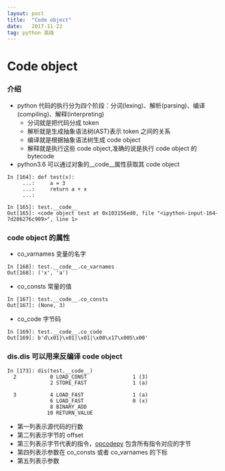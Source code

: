```yaml
---
layout: post
title:  "Code object"
date:   2017-11-22
tag: python 高级
---
```


# Code object
### 介绍
* python 代码的执行分为四个阶段：分词(lexing)、解析(parsing)、编译(compiling)、解释(interpreting)
	* 分词就是把代码分成 token
	* 解析就是生成抽象语法树(AST)表示 token 之间的关系
	* 编译就是根据抽象语法树生成 code object
	* 解释就是执行这些 code object,准确的说是执行 code object 的 bytecode
* python3.6 可以通过对象的\_\_code__属性获取其 code object

```
In [164]: def test(x):
     ...:     a = 3
     ...:     return a + x
     ...:

In [165]: test.__code__
Out[165]: <code object test at 0x103156ed0, file "<ipython-input-164-7d286276c909>", line 1>
```
### code object 的属性
* co_varnames 变量的名字

```
In [168]: test.__code__.co_varnames
Out[168]: ('x', 'a')
```
* co_consts 常量的值

```
In [167]: test.__code__.co_consts
Out[167]: (None, 3)
```
* co_code 字节码

```
In [169]: test.__code__.co_code
Out[169]: b'd\x01}\x01|\x01|\x00\x17\x00S\x00'
```
### dis.dis 可以用来反编译 code object
```
In [173]: dis(test.__code__)
  2           0 LOAD_CONST               1 (3)
              2 STORE_FAST               1 (a)

  3           4 LOAD_FAST                1 (a)
              6 LOAD_FAST                0 (x)
              8 BINARY_ADD
             10 RETURN_VALUE
```
* 第一列表示源代码的行数
* 第二列表示字节的 offset
* 第三列表示字节代表的指令，[opcodepy](https://github.com/python/cpython/blob/master/Lib/opcode.py) 包含所有指令对应的字节
* 第四列表示参数在 co_consts 或者 co_varnames 的下标
* 第五列表示参数